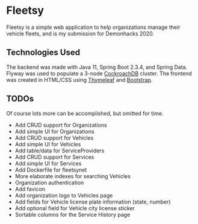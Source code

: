 # Fleetsy

Fleetsy is a simple web application to help organizations manage their vehicle fleets, and is my submission for Demonhacks 2020.

## Technologies Used

The backend was made with Java 11, Spring Boot 2.3.4, and Spring Data. Flyway was used to populate a 3-node [CockroachDB](https://www.cockroachlabs.com/) cluster. The frontend was created in HTML/CSS using [Thymeleaf](https://www.thymeleaf.org/) and [Bootstrap](https://getbootstrap.com/).

## TODOs

Of course lots more can be accomplished, but omitted for time.

* Add CRUD support for Organizations
* Add simple UI for Organizations
* Add CRUD support for Vehicles
* Add simple UI for Vehicles
* Add table/data for ServiceProviders
* Add CRUD support for Services
* Add simple UI for Services
* Add Dockerfile for fleetsynet
* More elaborate indexes for searching Vehicles
* Organization authentication
* Add favicon
* Add organization logo to Vehicles page
* Add fields for Vehicle license plate information (state, number)
* Add optional field for Vehicle city license sticker
* Sortable columns for the Service History page
